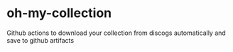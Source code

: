 # oh-my-collection
Github actions to download your collection from discogs automatically and save to github artifacts
